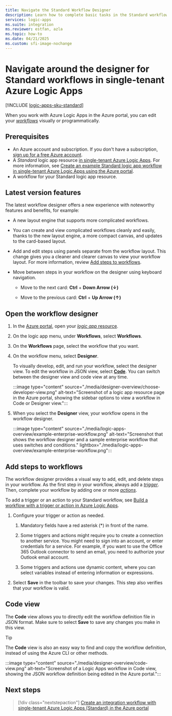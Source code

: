 ```yaml
---
title: Navigate the Standard Workflow Designer
description: Learn how to complete basic tasks in the Standard workflow designer, which helps you visually create workflows using the Azure portal.
services: logic-apps
ms.suite: integration
ms.reviewer: estfan, azla
ms.topic: how-to
ms.date: 04/21/2025
ms.custom: sfi-image-nochange
---
```


# Navigate around the designer for Standard workflows in single-tenant Azure Logic Apps

[!INCLUDE [logic-apps-sku-standard](../../includes/logic-apps-sku-standard.md)]

When you work with Azure Logic Apps in the Azure portal, you can edit your [*workflows*](logic-apps-overview.md#logic-app-concepts) visually or programmatically.

## Prerequisites

- An Azure account and subscription. If you don't have a subscription, [sign up for a free Azure account](https://azure.microsoft.com/pricing/purchase-options/azure-account?cid=msft_learn).
- A *Standard* logic app resource [in single-tenant Azure Logic Apps](single-tenant-overview-compare.md). For more information, see [Create an example Standard logic app workflow in single-tenant Azure Logic Apps using the Azure portal](create-single-tenant-workflows-azure-portal.md).
- A workflow for your Standard logic app resource.

## Latest version features

The latest workflow designer offers a new experience with noteworthy features and benefits, for example:

- A new layout engine that supports more complicated workflows.

- You can create and view complicated workflows cleanly and easily, thanks to the new layout engine, a more compact canvas, and updates to the card-based layout.

- Add and edit steps using panels separate from the workflow layout. This change gives you a cleaner and clearer canvas to view your workflow layout. For more information, review [Add steps to workflows](#add-steps-to-workflows).

- Move between steps in your workflow on the designer using keyboard navigation.

  - Move to the next card: **Ctrl** + **Down Arrow (&darr;)**

  - Move to the previous card: **Ctrl** + **Up Arrow (&uarr;)**

## Open the workflow designer

1. In the [Azure portal](https://portal.azure.com), open your [*logic app* resource](logic-apps-overview.md#logic-app-concepts).

1. On the logic app menu, under **Workflows**, select **Workflows**.

1. On the **Workflows** page, select the workflow that you want.

1. On the workflow menu, select **Designer**.

   To visually develop, edit, and run your workflow, select the designer view. To edit the workflow in JSON view, select [**Code**](#code-view). You can switch between the designer view and code view at any time.

   :::image type="content" source="./media/designer-overview/choose-developer-view.png" alt-text="Screenshot of a logic app resource page in the Azure portal, showing the sidebar options to view a workflow in Code or Designer view.":::

1. When you select the **Designer** view, your workflow opens in the workflow designer.

   :::image type="content" source="./media/logic-apps-overview/example-enterprise-workflow.png" alt-text="Screenshot that shows the workflow designer and a sample enterprise workflow that uses switches and conditions." lightbox="./media/logic-apps-overview/example-enterprise-workflow.png":::

## Add steps to workflows

The workflow designer provides a visual way to add, edit, and delete steps in your workflow. As the first step in your workflow, always add a [*trigger*](logic-apps-overview.md#logic-app-concepts). Then, complete your workflow by adding one or more [*actions*](logic-apps-overview.md#logic-app-concepts).

To add a trigger or an action to your Standard workflow, see [Build a workflow with a trigger or action in Azure Logic Apps](create-workflow-with-trigger-or-action.md).

1. Configure your trigger or action as needed.

   1. Mandatory fields have a red asterisk (&ast;) in front of the name.

   1. Some triggers and actions might require you to create a connection to another service. You might need to sign into an account, or enter credentials for a service. For example, if you want to use the Office 365 Outlook connector to send an email, you need to authorize your Outlook email account.

   1. Some triggers and actions use dynamic content, where you can select variables instead of entering information or expressions.

1. Select **Save** in the toolbar to save your changes. This step also verifies that your workflow is valid.

## Code view

The **Code** view allows you to directly edit the workflow definition file in JSON format. Make sure to select **Save** to save any changes you make in this view. 

> [!TIP]
> The **Code** view is also an easy way to find and copy the workflow definition, instead of using the Azure CLI or other methods.

:::image type="content" source="./media/designer-overview/code-view.png" alt-text="Screenshot of a Logic Apps workflow in Code view, showing the JSON workflow definition being edited in the Azure portal.":::

## Next steps

> [!div class="nextstepaction"]
> [Create an integration workflow with single-tenant Azure Logic Apps (Standard) in the Azure portal](create-single-tenant-workflows-azure-portal.md)
